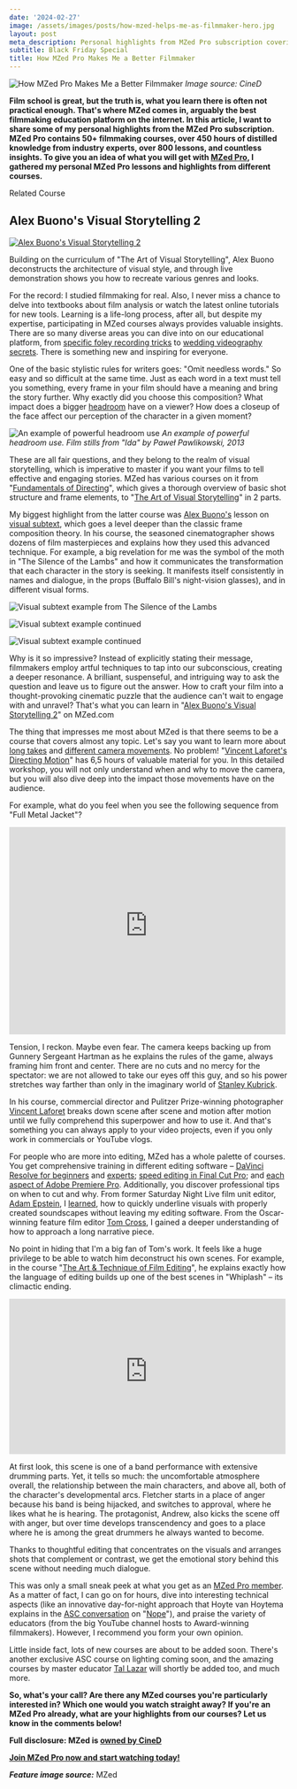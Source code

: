 ```yaml
---
date: '2024-02-27'
image: /assets/images/posts/how-mzed-helps-me-as-filmmaker-hero.jpg
layout: post
meta_description: Personal highlights from MZed Pro subscription covering visual storytelling, editing techniques, and professional filmmaking education.
subtitle: Black Friday Special
title: How MZed Pro Makes Me a Better Filmmaker
---
```


![How MZed Pro Makes Me a Better Filmmaker](/assets/images/posts/how-mzed-helps-me-as-filmmaker-hero.jpg)
*Image source: CineD*

**Film school is great, but the truth is, what you learn there is often not practical enough. That's where MZed comes in, arguably the best filmmaking education platform on the internet. In this article, I want to share some of my personal highlights from the MZed Pro subscription. MZed Pro contains 50+ filmmaking courses, over 450 hours of distilled knowledge from industry experts, over 800 lessons, and countless insights. To give you an idea of what you will get with [MZed Pro](https://www.mzed.com/?tap_a=17272-420962&tap_s=4293130-5cfffb), I gathered my personal MZed Pro lessons and highlights from different courses.**

Related Course

## Alex Buono's Visual Storytelling 2

[![Alex Buono's Visual Storytelling 2](/assets/images/posts/how-mzed-helps-filmmaker-visual-storytelling-course.jpg)](https://www.mzed.com/courses/visual-storytelling-2?tap_a=17272-420962&tap_s=3897887-d89a01)

Building on the curriculum of "The Art of Visual Storytelling", Alex Buono deconstructs the architecture of visual style, and through live demonstration shows you how to recreate various genres and looks.

For the record: I studied filmmaking for real. Also, I never miss a chance to delve into textbooks about film analysis or watch the latest online tutorials for new tools. Learning is a life-long process, after all, but despite my expertise, participating in MZed courses always provides valuable insights. There are so many diverse areas you can dive into on our educational platform, from [specific foley recording tricks](https://www.cined.com/the-mastery-of-recording-foley-how-to-turn-your-closet-into-a-studio/) to [wedding videography secrets](https://www.mzed.com/courses/how-to-wow?tap_a=17272-420962&tap_s=4293130-5cfffb). There is something new and inspiring for everyone.

One of the basic stylistic rules for writers goes: "Omit needless words." So easy and so difficult at the same time. Just as each word in a text must tell you something, every frame in your film should have a meaning and bring the story further. Why exactly did you choose this composition? What impact does a bigger [headroom](https://www.cined.com/the-art-of-imbalance-exploring-the-impact-of-headroom-in-storytelling/) have on a viewer? How does a closeup of the face affect our perception of the character in a given moment?

![An example of powerful headroom use](/assets/images/posts/how-mzed-helps-filmmaker-headroom-example.jpg)
*An example of powerful headroom use. Film stills from "Ida" by Paweł Pawlikowski, 2013*

These are all fair questions, and they belong to the realm of visual storytelling, which is imperative to master if you want your films to tell effective and engaging stories. MZed has various courses on it from "[Fundamentals of Directing](https://www.mzed.com/courses/fundamentals-of-directing?tap_a=17272-420962&tap_s=4293130-5cfffb)", which gives a thorough overview of basic shot structure and frame elements, to "[The Art of Visual Storytelling](https://www.mzed.com/courses/art-of-visual-storytelling?tap_a=17272-420962&tap_s=4293130-5cfffb)" in 2 parts.

My biggest highlight from the latter course was [Alex Buono's](https://www.imdb.com/name/nm0120645/) lesson on [visual subtext](https://www.cined.com/visual-subtext-makes-your-story-richer-here-is-how-it-works/), which goes a level deeper than the classic frame composition theory. In his course, the seasoned cinematographer shows dozens of film masterpieces and explains how they used this advanced technique. For example, a big revelation for me was the symbol of the moth in "The Silence of the Lambs" and how it communicates the transformation that each character in the story is seeking. It manifests itself consistently in names and dialogue, in the props (Buffalo Bill's night-vision glasses), and in different visual forms.

![Visual subtext example from The Silence of the Lambs](/assets/images/posts/how-mzed-helps-filmmaker-visual-subtext-1.jpg)

![Visual subtext example continued](/assets/images/posts/how-mzed-helps-filmmaker-visual-subtext-2.jpg)

![Visual subtext example continued](/assets/images/posts/how-mzed-helps-filmmaker-visual-subtext-3.jpg)

Why is it so impressive? Instead of explicitly stating their message, filmmakers employ artful techniques to tap into our subconscious, creating a deeper resonance. A brilliant, suspenseful, and intriguing way to ask the question and leave us to figure out the answer. How to craft your film into a thought-provoking cinematic puzzle that the audience can't wait to engage with and unravel? That's what you can learn in "[Alex Buono's Visual Storytelling 2](https://www.mzed.com/courses/visual-storytelling-2?tap_a=17272-420962&tap_s=4293130-5cfffb)" on MZed.com

The thing that impresses me most about MZed is that there seems to be a course that covers almost any topic. Let's say you want to learn more about [long takes](https://www.cined.com/how-to-create-a-suspenseful-long-take-with-movie-tv-scene-examples/) and [different camera movements](https://www.cined.com/what-stories-does-camera-motion-tell-basic-movements-with-film-examples/). No problem! "[Vincent Laforet's Directing Motion](https://www.mzed.com/courses/vincent-laforet-directing-motion?tap_a=17272-420962&tap_s=4293130-5cfffb)" has 6,5 hours of valuable material for you. In this detailed workshop, you will not only understand when and why to move the camera, but you will also dive deep into the impact those movements have on the audience.

For example, what do you feel when you see the following sequence from "Full Metal Jacket"?

<iframe loading="lazy" title="Full Metal Jacket - Gunnery Sergeant Hartman" width="500" height="375" src="https://www.youtube-nocookie.com/embed/tHxf17yJsKs?feature=oembed" frameborder="0" allow="accelerometer; autoplay; clipboard-write; encrypted-media; gyroscope; picture-in-picture; web-share" referrerpolicy="strict-origin-when-cross-origin" allowfullscreen=""></iframe>

Tension, I reckon. Maybe even fear. The camera keeps backing up from Gunnery Sergeant Hartman as he explains the rules of the game, always framing him front and center. There are no cuts and no mercy for the spectator: we are not allowed to take our eyes off this guy, and so his power stretches way farther than only in the imaginary world of [Stanley Kubrick](https://www.imdb.com/name/nm0000040/).

In his course, commercial director and Pulitzer Prize-winning photographer [Vincent Laforet](https://www.vincentlaforet.com/) breaks down scene after scene and motion after motion until we fully comprehend this superpower and how to use it. And that's something you can always apply to your video projects, even if you only work in commercials or YouTube vlogs.

For people who are more into editing, MZed has a whole palette of courses. You get comprehensive training in different editing software – [DaVinci Resolve for beginners](https://www.mzed.com/courses/the-beginners-guide-to-davinci-resolve?tap_a=17272-420962&tap_s=4293130-5cfffb) and [experts](https://www.mzed.com/courses/advanced-editing-with-davinci-resolve?tap_a=17272-420962&tap_s=4293130-5cfffb); [speed editing in Final Cut Pro](https://www.mzed.com/courses/speed-editing-final-cut-pro?tap_a=17272-420962&tap_s=4293130-5cfffb); and [each aspect of Adobe Premiere Pro](https://www.mzed.com/courses/learn-everything-in-premiere-pro?tap_a=17272-420962&tap_s=4293130-5cfffb). Additionally, you discover professional tips on when to cut and why. From former Saturday Night Live film unit editor, [Adam Epstein](https://www.imdb.com/name/nm5902200/), I [learned](https://www.mzed.com/courses/the-cutting-edge?tap_a=17272-420962&tap_s=4293130-5cfffb), how to quickly underline visuals with properly created soundscapes without leaving my editing software. From the Oscar-winning feature film editor [Tom Cross](https://www.imdb.com/name/nm0189285/), I gained a deeper understanding of how to approach a long narrative piece.

No point in hiding that I'm a big fan of Tom's work. It feels like a huge privilege to be able to watch him deconstruct his own scenes. For example, in the course "[The Art & Technique of Film Editing](https://www.mzed.com/courses/the-art-technique-of-film-editing?tap_a=17272-420962&tap_s=4293130-5cfffb)", he explains exactly how the language of editing builds up one of the best scenes in "Whiplash" – its climactic ending.

<iframe loading="lazy" title="Whiplash - Final scene | Whiplash (2014) Movie Clip HD" width="500" height="281" src="https://www.youtube-nocookie.com/embed/r5RlQRhw4aA?feature=oembed" frameborder="0" allow="accelerometer; autoplay; clipboard-write; encrypted-media; gyroscope; picture-in-picture; web-share" referrerpolicy="strict-origin-when-cross-origin" allowfullscreen=""></iframe>

At first look, this scene is one of a band performance with extensive drumming parts. Yet, it tells so much: the uncomfortable atmosphere overall, the relationship between the main characters, and above all, both of the character's developmental arcs. Fletcher starts in a place of anger because his band is being hijacked, and switches to approval, where he likes what he is hearing. The protagonist, Andrew, also kicks the scene off with anger, but over time develops transcendency and goes to a place where he is among the great drummers he always wanted to become.

Thanks to thoughtful editing that concentrates on the visuals and arranges shots that complement or contrast, we get the emotional story behind this scene without needing much dialogue.

This was only a small sneak peek at what you get as an [MZed Pro member](https://www.mzed.com/?tap_a=17272-420962&tap_s=4293130-5cfffb). As a matter of fact, I can go on for hours, dive into interesting technical aspects (like an innovative day-for-night approach that Hoyte van Hoytema explains in the [ASC conversation](https://www.mzed.com/courses/asc-clubhouse-conversations/modules/906?tap_a=17272-420962&tap_s=4293130-5cfffb) on "[Nope](https://www.cined.com/filming-night-scenes-thinking-outside-the-box-on-the-film-nope/)"), and praise the variety of educators (from the big YouTube channel hosts to Award-winning filmmakers). However, I recommend you form your own opinion.

Little inside fact, lots of new courses are about to be added soon. There's another exclusive ASC course on lighting coming soon, and the amazing courses by master educator [Tal Lazar](https://www.imdb.com/name/nm1823574/) will shortly be added too, and much more.

**So, what's your call? Are there any MZed courses you're particularly interested in? Which one would you watch straight away? If you're an MZed Pro already, what are your highlights from our courses? Let us know in the comments below!**

**Full disclosure: MZed is [owned by CineD](https://www.cined.com/cined-acquires-mzed/)**

**[Join MZed Pro now and start watching today!](https://www.mzed.com/?tap_a=17272-420962&tap_s=4293130-5cfffb)**

**_Feature image source:_** MZed